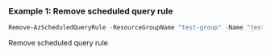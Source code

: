 ### Example 1: Remove scheduled query rule
```powershell
Remove-AzScheduledQueryRule -ResourceGroupName "test-group" -Name "test-rule"
```

Remove scheduled query rule
